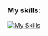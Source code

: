 ### My skills:
[![My Skills](https://skillicons.dev/icons?i=tensorflow,pytorch,python,c,react,docker,k8s,aws,mongodb,sqlite,postgresql)](https://skillicons.dev)






<!---
0QKub0/0QKub0 is a ✨ special ✨ repository because its `README.md` (this file) appears on your GitHub profile.
You can click the Preview link to take a look at your changes.
--->
